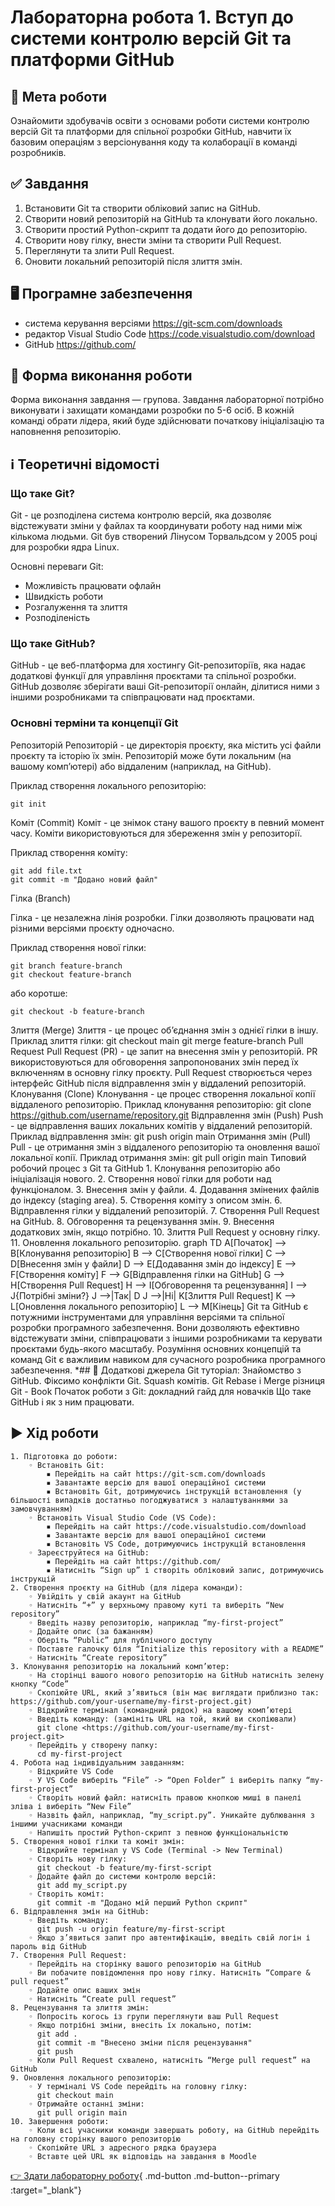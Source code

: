 # Лабораторна робота 1. Вступ до системи контролю версій Git та платформи GitHub

## 🎯 Мета роботи
Ознайомити здобувачів освіти з основами роботи системи контролю версій Git та платформи для спільної розробки GitHub, навчити їх базовим операціям з версіонування коду та колаборації в команді розробників.

## ✅ Завдання
1. Встановити Git та створити обліковий запис на GitHub.
2. Створити новий репозиторій на GitHub та клонувати його локально.
3. Створити простий Python-скрипт та додати його до репозиторію.
4. Створити нову гілку, внести зміни та створити Pull Request.
5. Переглянути та злити Pull Request.
6. Оновити локальний репозиторій після злиття змін.

## 🖥️ Програмне забезпечення
- система керування версіями https://git-scm.com/downloads
- редактор Visual Studio Code https://code.visualstudio.com/download
- GitHub https://github.com/

## 👥 Форма виконання роботи
Форма виконання завдання — групова. Завдання лабораторної потрібно виконувати і захищати командами розробки по 5-6 осіб. В кожній команді обрати лідера, який буде здійснювати початкову ініціалізацію та наповнення репозиторію.

## ℹ️ Теоретичні відомості

### Що таке Git?

Git - це розподілена система контролю версій, яка дозволяє відстежувати зміни у файлах та координувати роботу над ними між кількома людьми. Git був створений Лінусом Торвальдсом у 2005 році для розробки ядра Linux.

Основні переваги Git:
- Можливість працювати офлайн
- Швидкість роботи
- Розгалуження та злиття
- Розподіленість

### Що таке GitHub?

GitHub - це веб-платформа для хостингу Git-репозиторіїв, яка надає додаткові функції для управління проєктами та спільної розробки. GitHub дозволяє зберігати ваші Git-репозиторії онлайн, ділитися ними з іншими розробниками та співпрацювати над проєктами.

### Основні терміни та концепції Git

Репозиторій
Репозиторій - це директорія проєкту, яка містить усі файли проєкту та історію їх змін. Репозиторій може бути локальним (на вашому комп’ютері) або віддаленим (наприклад, на GitHub).

Приклад створення локального репозиторію:

```
git init
```

Коміт (Commit)
Коміт - це знімок стану вашого проєкту в певний момент часу. Коміти використовуються для збереження змін у репозиторії.

Приклад створення коміту:
```
git add file.txt
git commit -m "Додано новий файл"
```

Гілка (Branch)

Гілка - це незалежна лінія розробки. Гілки дозволяють працювати над різними версіями проєкту одночасно.

Приклад створення нової гілки:

```
git branch feature-branch
git checkout feature-branch
```

або коротше:

```
git checkout -b feature-branch
```

Злиття (Merge)
Злиття - це процес об’єднання змін з однієї гілки в іншу.
Приклад злиття гілки:
git checkout main
git merge feature-branch
Pull Request
Pull Request (PR) - це запит на внесення змін у репозиторій. PR використовуються для обговорення запропонованих змін перед їх включенням в основну гілку проєкту.
Pull Request створюється через інтерфейс GitHub після відправлення змін у віддалений репозиторій.
Клонування (Clone)
Клонування - це процес створення локальної копії віддаленого репозиторію.
Приклад клонування репозиторію:
git clone <https://github.com/username/repository.git>
Відправлення змін (Push)
Push - це відправлення ваших локальних комітів у віддалений репозиторій.
Приклад відправлення змін:
git push origin main
Отримання змін (Pull)
Pull - це отримання змін з віддаленого репозиторію та оновлення вашої локальної копії.
Приклад отримання змін:
git pull origin main
Типовий робочий процес з Git та GitHub
    1. Клонування репозиторію або ініціалізація нового.
    2. Створення нової гілки для роботи над функціоналом.
    3. Внесення змін у файли.
    4. Додавання змінених файлів до індексу (staging area).
    5. Створення коміту з описом змін.
    6. Відправлення гілки у віддалений репозиторій.
    7. Створення Pull Request на GitHub.
    8. Обговорення та рецензування змін.
    9. Внесення додаткових змін, якщо потрібно.
    10. Злиття Pull Request у основну гілку.
    11. Оновлення локального репозиторію.
graph TD
    A[Початок] --> B[Клонування репозиторію]
    B --> C[Створення нової гілки]
    C --> D[Внесення змін у файли]
    D --> E[Додавання змін до індексу]
    E --> F[Створення коміту]
    F --> G[Відправлення гілки на GitHub]
    G --> H[Створення Pull Request]
    H --> I[Обговорення та рецензування]
    I --> J{Потрібні зміни?}
    J -->|Так| D
    J -->|Ні| K[Злиття Pull Request]
    K --> L[Оновлення локального репозиторію]
    L --> M[Кінець]
Git та GitHub є потужними інструментами для управління версіями та спільної розробки програмного забезпечення. Вони дозволяють ефективно відстежувати зміни, співпрацювати з іншими розробниками та керувати проєктами будь-якого масштабу. Розуміння основних концепцій та команд Git є важливим навиком для сучасного розробника програмного забезпечення.
*️## ⃣ Додаткові джерела
Git туторіал: Знайомство з GitHub. Фіксимо конфлікти Git. Squash комітів. Git Rebase і Merge різниця
Git - Book
Початок роботи з Git: докладний гайд для новачків
Що таке GitHub і як з ним працювати.
## ▶️ Хід роботи
    1. Підготовка до роботи:
        ◦ Встановіть Git:
            ▪ Перейдіть на сайт https://git-scm.com/downloads
            ▪ Завантажте версію для вашої операційної системи
            ▪ Встановіть Git, дотримуючись інструкцій встановлення (у більшості випадків достатньо погоджуватися з налаштуваннями за замовчуванням)
        ◦ Встановіть Visual Studio Code (VS Code):
            ▪ Перейдіть на сайт https://code.visualstudio.com/download
            ▪ Завантажте версію для вашої операційної системи
            ▪ Встановіть VS Code, дотримуючись інструкцій встановлення
        ◦ Зареєструйтеся на GitHub:
            ▪ Перейдіть на сайт https://github.com/
            ▪ Натисніть “Sign up” і створіть обліковий запис, дотримуючись інструкцій
    2. Створення проєкту на GitHub (для лідера команди):
        ◦ Увійдіть у свій акаунт на GitHub
        ◦ Натисніть “+” у верхньому правому куті та виберіть “New repository”
        ◦ Введіть назву репозиторію, наприклад “my-first-project”
        ◦ Додайте опис (за бажанням)
        ◦ Оберіть “Public” для публічного доступу
        ◦ Поставте галочку біля “Initialize this repository with a README”
        ◦ Натисніть “Create repository”
    3. Клонування репозиторію на локальний комп’ютер:
        ◦ На сторінці вашого нового репозиторію на GitHub натисніть зелену кнопку “Code”
        ◦ Скопіюйте URL, який з’явиться (він має виглядати приблизно так: https://github.com/your-username/my-first-project.git)
        ◦ Відкрийте термінал (командний рядок) на вашому комп’ютері
        ◦ Введіть команду: (замініть URL на той, який ви скопіювали)
          git clone <https://github.com/your-username/my-first-project.git>
        ◦ Перейдіть у створену папку:
          cd my-first-project
    4. Робота над індивідуальним завданням:
        ◦ Відкрийте VS Code
        ◦ У VS Code виберіть “File” -> “Open Folder” і виберіть папку “my-first-project”
        ◦ Створіть новий файл: натисніть правою кнопкою миші в панелі зліва і виберіть “New File”
        ◦ Назвіть файл, наприклад, “my_script.py”. Уникайте дублювання з іншими учасниками команди
        ◦ Напишіть простий Python-скрипт з певною функціональністю
    5. Створення нової гілки та коміт змін:
        ◦ Відкрийте термінал у VS Code (Terminal -> New Terminal)
        ◦ Створіть нову гілку:
          git checkout -b feature/my-first-script
        ◦ Додайте файл до системи контролю версій:
          git add my_script.py
        ◦ Створіть коміт:
          git commit -m "Додано мій перший Python скрипт"
    6. Відправлення змін на GitHub:
        ◦ Введіть команду:
          git push -u origin feature/my-first-script
        ◦ Якщо з’явиться запит про автентифікацію, введіть свій логін і пароль від GitHub
    7. Створення Pull Request:
        ◦ Перейдіть на сторінку вашого репозиторію на GitHub
        ◦ Ви побачите повідомлення про нову гілку. Натисніть “Compare & pull request”
        ◦ Додайте опис ваших змін
        ◦ Натисніть “Create pull request”
    8. Рецензування та злиття змін:
        ◦ Попросіть когось із групи переглянути ваш Pull Request
        ◦ Якщо потрібні зміни, внесіть їх локально, потім:
          git add .
          git commit -m "Внесено зміни після рецензування"
          git push
        ◦ Коли Pull Request схвалено, натисніть “Merge pull request” на GitHub
    9. Оновлення локального репозиторію:
        ◦ У терміналі VS Code перейдіть на головну гілку:
          git checkout main
        ◦ Отримайте останні зміни:
          git pull origin main
    10. Завершення роботи:
        ◦ Коли всі учасники команди завершать роботу, на GitHub перейдіть на головну сторінку вашого репозиторію
        ◦ Скопіюйте URL з адресного рядка браузера
        ◦ Вставте цей URL як відповідь на завдання в Moodle

[👉 Здати лабораторну роботу](http://194.187.154.85/moodle/course/view.php?id=1426#section-2){ .md-button .md-button--primary :target="_blank"}
